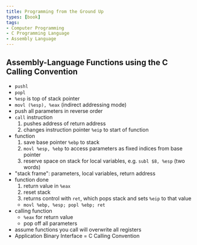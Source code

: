 ```yaml
---
title: Programming from the Ground Up
types: [book]
tags:
- Computer Programming
- C Programming Language
- Assembly Language
---
```


## Assembly-Language Functions using the C Calling Convention
- `pushl`
- `popl`
- `%esp` is top of stack pointer
- `movl (%esp), %eax` (indirect addressing mode)
- push all parameters in reverse order
- `call` instruction
  1.  pushes address of return address
  2.  changes instruction pointer `%eip` to start of function
- function
  1.  save base pointer `%ebp` to stack
  2.  `movl %esp, %ebp` to access parameters as fixed indices from base pointer
  3.  reserve space on stack for local variables, e.g. `subl $8, %esp` (two words)
- "stack frame": parameters, local variables, return address
- function done
  1.  return value in `%eax`
  2.  reset stack
  3.  returns control with `ret`, which pops stack and sets `%eip` to that value
  - `movl %ebp, %esp; popl %ebp; ret`
- calling function
  - `%eax` for return value
  - pop off all parameters
- assume functions you call will overwrite all registers
- Application Binary Interface = C Calling Convention
